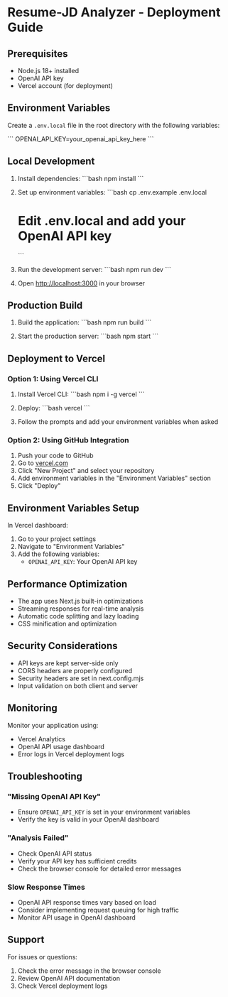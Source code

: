 # Resume-JD Analyzer - Deployment Guide

## Prerequisites

- Node.js 18+ installed
- OpenAI API key
- Vercel account (for deployment)

## Environment Variables

Create a `.env.local` file in the root directory with the following variables:

\`\`\`
OPENAI_API_KEY=your_openai_api_key_here
\`\`\`

## Local Development

1. Install dependencies:
   \`\`\`bash
   npm install
   \`\`\`

2. Set up environment variables:
   \`\`\`bash
   cp .env.example .env.local
   # Edit .env.local and add your OpenAI API key
   \`\`\`

3. Run the development server:
   \`\`\`bash
   npm run dev
   \`\`\`

4. Open [http://localhost:3000](http://localhost:3000) in your browser

## Production Build

1. Build the application:
   \`\`\`bash
   npm run build
   \`\`\`

2. Start the production server:
   \`\`\`bash
   npm start
   \`\`\`

## Deployment to Vercel

### Option 1: Using Vercel CLI

1. Install Vercel CLI:
   \`\`\`bash
   npm i -g vercel
   \`\`\`

2. Deploy:
   \`\`\`bash
   vercel
   \`\`\`

3. Follow the prompts and add your environment variables when asked

### Option 2: Using GitHub Integration

1. Push your code to GitHub
2. Go to [vercel.com](https://vercel.com)
3. Click "New Project" and select your repository
4. Add environment variables in the "Environment Variables" section
5. Click "Deploy"

## Environment Variables Setup

In Vercel dashboard:

1. Go to your project settings
2. Navigate to "Environment Variables"
3. Add the following variables:
   - `OPENAI_API_KEY`: Your OpenAI API key

## Performance Optimization

- The app uses Next.js built-in optimizations
- Streaming responses for real-time analysis
- Automatic code splitting and lazy loading
- CSS minification and optimization

## Security Considerations

- API keys are kept server-side only
- CORS headers are properly configured
- Security headers are set in next.config.mjs
- Input validation on both client and server

## Monitoring

Monitor your application using:
- Vercel Analytics
- OpenAI API usage dashboard
- Error logs in Vercel deployment logs

## Troubleshooting

### "Missing OpenAI API Key"
- Ensure `OPENAI_API_KEY` is set in your environment variables
- Verify the key is valid in your OpenAI dashboard

### "Analysis Failed"
- Check OpenAI API status
- Verify your API key has sufficient credits
- Check the browser console for detailed error messages

### Slow Response Times
- OpenAI API response times vary based on load
- Consider implementing request queuing for high traffic
- Monitor API usage in OpenAI dashboard

## Support

For issues or questions:
1. Check the error message in the browser console
2. Review OpenAI API documentation
3. Check Vercel deployment logs
